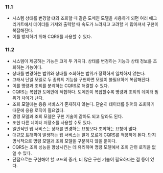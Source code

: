 ### 11.1
- 시스템 상태를 변경할 떄와 조회할 때 같은 도메인 모델을 사용하게 되면 여러 애그리거트에서 데이터를 가져와 출력할 때 속도가 느려지고 고려할 게 많아져서 구현이 복잡해진다.
- 이를 방지하기 위해 CQRS를 사용할 수 있다.

### 11.2
- 시스템이 제공하는 기능은 크게 두 가지다. 상태를 변경하는 기능과 상태 정보를 조회하는 기능이다.
- 상태를 변경하는 범위와 상태를 조회하는 범위가 정확하게 일치하지 않는다.
- 그래서 단일 모델로 두 종류의 기능을 구현하면 모델이 불필요하게 복잡해진다.
- 이를 명령과 조회를 분리하는 CQRS로 해결할 수 있다.
- CQRS는 복잡한 도메인에 적합하다. 도메인이 복잡할수록 명령과 조회의 데이터 범위가 차이가 난다.
- 조회 모델에는 응용 서비스가 존재하지 않는다. 단순히 데이터를 읽어와 조회하기 때문에 응용 로직이 필요없다.
- 명령 모델과 조회 모델은 구현 기술이 같아도 되고 달라도 된다.
- 또한 다른 데이터 저장소를 사용할 수도 있다.
- 일반적인 웹 서비스는 상태를 변경하는 요청보다 조회하는 요청이 많다.
- 대규모 트래픽이 발생하는 웹 서비스는 알게 모르게 CQRS를 적용하게 된다. 단지 명식적으로 명령 모델과 조회 모델을 구분하지 않을 뿐이다.
- CQRS는 조회 성능을 향상시킨는 데 유리하며 명령 모델에서 조회 관련 로직을 없앨 수 있다.
- 단점으로는 구현해야 할 코드의 증가, 더 많은 구현 기술이 필요하다는 점 등이 있다.